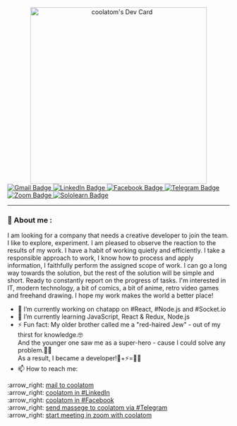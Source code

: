 <div id="header" align="center">
<a href="https://app.daily.dev/coolatom"><img src="https://api.daily.dev/devcards/c7ad859a6afd4d5c8853aae8001ff794.png?r=5t3" width="400" alt="coolatom's Dev Card"/></a>
</div>
<div id="badges">
<a href="mailto:artemkucheriaviy@gmail.com?Subject=Hello from GitHub!">
<img src="https://img.shields.io/badge/Gmail-D14836?style=for-the-badge&logo=gmail&logoColor=white" alt="Gmail Badge"/>
</a>
<a href="https://www.linkedin.com/in/artemkucheriavyi" target="_blank">
<img src="https://img.shields.io/badge/LinkedIn-0077B5?style=for-the-badge&logo=linkedin&logoColor=white" alt="LinkedIn Badge"/>
</a>
<a href="https://www.facebook.com/artem.kucheriavyi/" target="_blank">
<img src="https://img.shields.io/badge/Facebook-1877F2?style=for-the-badge&logo=facebook&logoColor=white" alt="Facebook Badge"/>
</a>
<a href="https://t.me/kartemo" target="_blank">
<img src="https://img.shields.io/badge/Telegram-2CA5E0?style=for-the-badge&logo=telegram&logoColor=white" alt="Telegram Badge"/>
</a>
<a href="https://us04web.zoom.us/j/9920662363?pwd=R2FyUVBkZVhpRWNmZDcxNVBrUUM2Zz09" target="_blank">
<img src="https://img.shields.io/badge/Zoom-2D8CFF?style=for-the-badge&logo=zoom&logoColor=white" alt="Zoom Badge"/>
</a>
<a href="https://www.sololearn.com/profile/1063802" target="_blank">
<img src="https://img.shields.io/badge/-Sololearn-3a464b?style=for-the-badge&logo=Sololearn&logoColor=white" alt="Sololearn Badge"/>
</a>
</div>

---
### :person_in_tuxedo:	About me :
I am looking for a company that needs a creative developer to join the team.
I like to explore, experiment. I am pleased to observe the reaction to the results of my work. I have a habit of working quietly and efficiently.
I take a responsible approach to work, I know how to process and apply information, I faithfully perform the assigned scope of work. I can go a long way towards the solution, but the rest of the solution will be simple and short.
Ready to constantly report on the progress of tasks.
I'm interested in IT, modern technology, a bit of comics, a bit of anime, retro video games and freehand drawing.
I hope my work makes the world a better place!
- 🔭 I’m currently working on chatapp on #React, #Node.js and #Socket.io
- 🌱 I’m currently learning JavaScript, React & Redux, Node.js
- ⚡ Fun fact:
My older brother called me a "red-haired Jew" - out of my thirst for knowledge.:nerd_face:	
And the younger one saw me as a super-hero - cause I could solve any problem.:superhero_man:	
As a result, I became a developer!:microscope:+:zap:=:man_technologist:
- 📫 How to reach me:
<div id="contact" align="left">
	<p>		:arrow_right:	<a href="mailto:artemkucheriaviy@gmail.com?Subject=Hello from GitHub!">mail to 		coolatom</a>
	<br />  :arrow_right:	<a href="https://www.linkedin.com/in/artemkucheriavyi" target="_blank">coolatom in #LinkedIn</a>
	<br />  :arrow_right:	<a href="https://www.facebook.com/artem.kucheriavyi/" target="_blank">coolatom in #Facebook</a>
	<br />  :arrow_right:	<a href="https://t.me/kartemo" target="_blank">send massege to coolatom via #Telegram</a>
	<br />  :arrow_right:	<a href="https://us04web.zoom.us/j/9920662363?pwd=R2FyUVBkZVhpRWNmZDcxNVBrUUM2Zz09" target="_blank">start meeting in zoom with coolatom</a>
</div>

